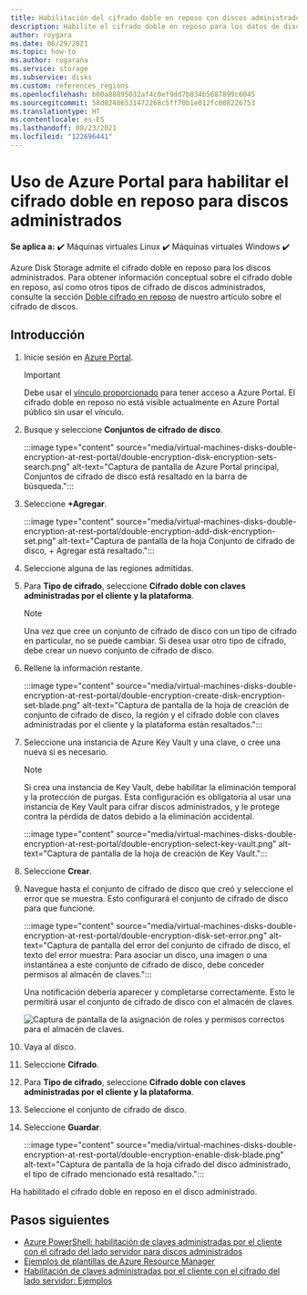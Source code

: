 ```yaml
---
title: Habilitación del cifrado doble en reposo con discos administrados - Azure Portal
description: Habilite el cifrado doble en reposo para los datos de discos administrados mediante Azure Portal.
author: roygara
ms.date: 06/29/2021
ms.topic: how-to
ms.author: rogarana
ms.service: storage
ms.subservice: disks
ms.custom: references_regions
ms.openlocfilehash: b00a88895032af4c0ef9dd7b034b5687899c6045
ms.sourcegitcommit: 58d82486531472268c5ff70b1e012fc008226753
ms.translationtype: HT
ms.contentlocale: es-ES
ms.lasthandoff: 08/23/2021
ms.locfileid: "122696441"
---
```

# <a name="use-the-azure-portal-to-enable-double-encryption-at-rest-for-managed-disks"></a>Uso de Azure Portal para habilitar el cifrado doble en reposo para discos administrados

**Se aplica a:** :heavy_check_mark: Máquinas virtuales Linux :heavy_check_mark: Máquinas virtuales Windows :heavy_check_mark:

Azure Disk Storage admite el cifrado doble en reposo para los discos administrados. Para obtener información conceptual sobre el cifrado doble en reposo, así como otros tipos de cifrado de discos administrados, consulte la sección [Doble cifrado en reposo](disk-encryption.md#double-encryption-at-rest) de nuestro artículo sobre el cifrado de discos.

## <a name="getting-started"></a>Introducción

1. Inicie sesión en [Azure Portal](https://aka.ms/diskencryptionupdates).

    > [!IMPORTANT]
    > Debe usar el [vínculo proporcionado](https://aka.ms/diskencryptionupdates) para tener acceso a Azure Portal. El cifrado doble en reposo no está visible actualmente en Azure Portal público sin usar el vínculo.

1. Busque y seleccione **Conjuntos de cifrado de disco**.

    :::image type="content" source="media/virtual-machines-disks-double-encryption-at-rest-portal/double-encryption-disk-encryption-sets-search.png" alt-text="Captura de pantalla de Azure Portal principal, Conjuntos de cifrado de disco está resaltado en la barra de búsqueda.":::

1. Seleccione **+Agregar**.

    :::image type="content" source="media/virtual-machines-disks-double-encryption-at-rest-portal/double-encryption-add-disk-encryption-set.png" alt-text="Captura de pantalla de la hoja Conjunto de cifrado de disco, + Agregar está resaltado.":::

1. Seleccione alguna de las regiones admitidas.
1. Para **Tipo de cifrado**, seleccione **Cifrado doble con claves administradas por el cliente y la plataforma**.

    > [!NOTE]
    > Una vez que cree un conjunto de cifrado de disco con un tipo de cifrado en particular, no se puede cambiar. Si desea usar otro tipo de cifrado, debe crear un nuevo conjunto de cifrado de disco.

1. Rellene la información restante.

    :::image type="content" source="media/virtual-machines-disks-double-encryption-at-rest-portal/double-encryption-create-disk-encryption-set-blade.png" alt-text="Captura de pantalla de la hoja de creación de conjunto de cifrado de disco, la región y el cifrado doble con claves administradas por el cliente y la plataforma están resaltados.":::

1. Seleccione una instancia de Azure Key Vault y una clave, o cree una nueva si es necesario.

    > [!NOTE]
    > Si crea una instancia de Key Vault, debe habilitar la eliminación temporal y la protección de purgas. Esta configuración es obligatoria al usar una instancia de Key Vault para cifrar discos administrados, y le protege contra la pérdida de datos debido a la eliminación accidental.

    :::image type="content" source="media/virtual-machines-disks-double-encryption-at-rest-portal/double-encryption-select-key-vault.png" alt-text="Captura de pantalla de la hoja de creación de Key Vault.":::

1. Seleccione **Crear**.
1. Navegue hasta el conjunto de cifrado de disco que creó y seleccione el error que se muestra. Esto configurará el conjunto de cifrado de disco para que funcione.

    :::image type="content" source="media/virtual-machines-disks-double-encryption-at-rest-portal/double-encryption-disk-set-error.png" alt-text="Captura de pantalla del error del conjunto de cifrado de disco, el texto del error muestra: Para asociar un disco, una imagen o una instantánea a este conjunto de cifrado de disco, debe conceder permisos al almacén de claves.":::

    Una notificación debería aparecer y completarse correctamente. Esto le permitirá usar el conjunto de cifrado de disco con el almacén de claves.
    
    ![Captura de pantalla de la asignación de roles y permisos correctos para el almacén de claves.](media/virtual-machines-disks-double-encryption-at-rest-portal/disk-encryption-notification-success.png)

1. Vaya al disco.
1. Seleccione **Cifrado**.
1. Para **Tipo de cifrado**, seleccione **Cifrado doble con claves administradas por el cliente y la plataforma**.
1. Seleccione el conjunto de cifrado de disco.
1. Seleccione **Guardar**.

    :::image type="content" source="media/virtual-machines-disks-double-encryption-at-rest-portal/double-encryption-enable-disk-blade.png" alt-text="Captura de pantalla de la hoja cifrado del disco administrado, el tipo de cifrado mencionado está resaltado.":::

Ha habilitado el cifrado doble en reposo en el disco administrado.


## <a name="next-steps"></a>Pasos siguientes

- [Azure PowerShell: habilitación de claves administradas por el cliente con el cifrado del lado servidor para discos administrados](./windows/disks-enable-customer-managed-keys-powershell.md)
- [Ejemplos de plantillas de Azure Resource Manager](https://github.com/Azure-Samples/managed-disks-powershell-getting-started/tree/master/DoubleEncryption)
- [Habilitación de claves administradas por el cliente con el cifrado del lado servidor: Ejemplos](./linux/disks-enable-customer-managed-keys-cli.md#examples)